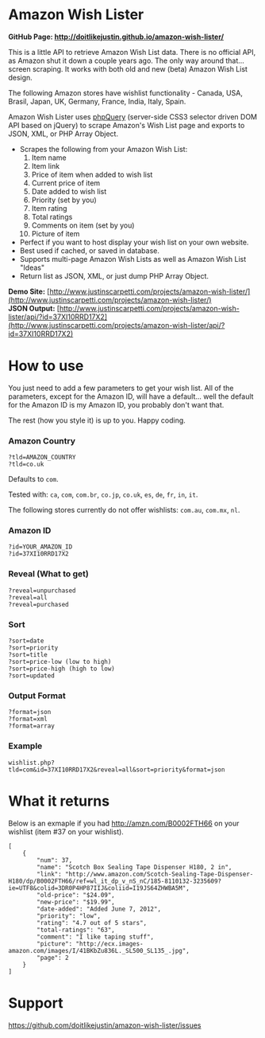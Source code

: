 Amazon Wish Lister
==================
**GitHub Page: http://doitlikejustin.github.io/amazon-wish-lister/**

This is a little API to retrieve Amazon Wish List data. There is no official API, as Amazon shut it down a couple years ago. The only way around that... screen scraping. It works with both old and new (beta) Amazon Wish List design.

The following Amazon stores have wishlist functionality - Canada, USA, Brasil, Japan, UK, Germany, France, India, Italy, Spain.

Amazon Wish Lister uses [phpQuery](http://code.google.com/p/phpquery/) (server-side CSS3 selector driven DOM API based on jQuery) to scrape Amazon's Wish List page and exports to JSON, XML, or PHP Array Object.

* Scrapes the following from your Amazon Wish List:
    1. Item name
    2. Item link
    3. Price of item when added to wish list
    4. Current price of item
    5. Date added to wish list
    6. Priority (set by you)
    7. Item rating
    8. Total ratings
    9. Comments on item (set by you)
    10. Picture of item
* Perfect if you want to host display your wish list on your own website. 
* Best used if cached, or saved in database.
* Supports multi-page Amazon Wish Lists as well as Amazon Wish List "Ideas"
* Return list as JSON, XML, or just dump PHP Array Object.

**Demo Site:** [http://www.justinscarpetti.com/projects/amazon-wish-lister/](http://www.justinscarpetti.com/projects/amazon-wish-lister/)  
**JSON Output:** [http://www.justinscarpetti.com/projects/amazon-wish-lister/api/?id=37XI10RRD17X2](http://www.justinscarpetti.com/projects/amazon-wish-lister/api/?id=37XI10RRD17X2)

How to use
==========

You just need to add a few parameters to get your wish list. All of the parameters, except for the Amazon ID, will have a default... well the default for the Amazon ID is my Amazon ID, you probably don't want that.

The rest (how you style it) is up to you. Happy coding.

### Amazon Country
`?tld=AMAZON_COUNTRY`  
`?tld=co.uk`

Defaults to `com`.  

Tested with: `ca`, `com`, `com.br`, `co.jp`, `co.uk`, `es`, `de`, `fr`, `in`, `it`.

The following stores currently do not offer wishlists: `com.au`, `com.mx`, `nl`.

### Amazon ID
`?id=YOUR_AMAZON_ID`  
`?id=37XI10RRD17X2`

### Reveal (What to get)
`?reveal=unpurchased`  
`?reveal=all`  
`?reveal=purchased`

### Sort
`?sort=date`  
`?sort=priority`  
`?sort=title`  
`?sort=price-low (low to high)`  
`?sort=price-high (high to low)`  
`?sort=updated`

### Output Format
`?format=json`  
`?format=xml`  
`?format=array`

### Example
`wishlist.php?tld=com&id=37XI10RRD17X2&reveal=all&sort=priority&format=json`

What it returns
===============

Below is an exmaple if you had http://amzn.com/B0002FTH66 on your wishlist (item #37 on your wishlist).

    [
        {
            "num": 37,
            "name": "Scotch Box Sealing Tape Dispenser H180, 2 in",
            "link": "http://www.amazon.com/Scotch-Sealing-Tape-Dispenser-H180/dp/B0002FTH66/ref=wl_it_dp_v_nS_nC/185-8110132-3235609?ie=UTF8&colid=3DR0P4HP87IIJ&coliid=I19JS64ZHWBA5M",
            "old-price": "$24.09",
            "new-price": "$19.99",
            "date-added": "Added June 7, 2012",
            "priority": "low",
            "rating": "4.7 out of 5 stars",
            "total-ratings": "63",
            "comment": "I like taping stuff",
            "picture": "http://ecx.images-amazon.com/images/I/41BKbZu836L._SL500_SL135_.jpg",
            "page": 2
        }
    ]



Support
=======

https://github.com/doitlikejustin/amazon-wish-lister/issues
